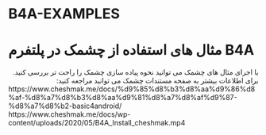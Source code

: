 # B4A-EXAMPLES
# مثال های استفاده از چشمک در پلتفرم B4A
<div dir="rtl">
با اجرای مثال های چشمک می توانید نحوه پیاده سازی چشمک را راحت تر بررسی کنید. برای اطلاعات بیشتر به صفحه مستندات چشمک می توانید مراجعه کنید:
</div>
https://www.cheshmak.me/docs/%d9%85%d8%b3%d8%aa%d9%86%d8%af-%d8%a7%d8%b3%d8%aa%d9%81%d8%a7%d8%af%d9%87-%d8%a7%d8%b2-basic4android/  
  
<br />
https://www.cheshmak.me/docs/wp-content/uploads/2020/05/B4A_Install_cheshmak.mp4
